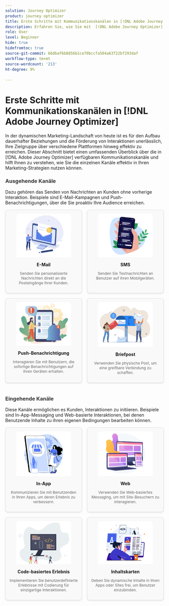 ```yaml
---
solution: Journey Optimizer
product: journey optimizer
title: Erste Schritte mit Kommunikationskanälen in [!DNL Adobe Journey Optimizer]
description: Erfahren Sie, wie Sie mit  [!DNL Adobe Journey Optimizer] -Kommunikationskanälen arbeiten.
role: User
level: Beginner
hide: true
hidefromtoc: true
source-git-commit: 66dbaf6b8856b1ce70bccfa504a63f22bf293daf
workflow-type: tm+mt
source-wordcount: '213'
ht-degree: 9%

---
```


# Erste Schritte mit Kommunikationskanälen in [!DNL Adobe Journey Optimizer]

In der dynamischen Marketing-Landschaft von heute ist es für den Aufbau dauerhafter Beziehungen und die Förderung von Interaktionen unerlässlich, Ihre Zielgruppe über verschiedene Plattformen hinweg effektiv zu erreichen. Dieser Abschnitt bietet einen umfassenden Überblick über die in [!DNL Adobe Journey Optimizer] verfügbaren Kommunikationskanäle und hilft Ihnen zu verstehen, wie Sie die einzelnen Kanäle effektiv in Ihren Marketing-Strategien nutzen können.

<!-- Outbound Channels Section -->
<div style="margin-bottom: 40px;">
    <h3 style="margin-bottom: 16px; color: #333;">Ausgehende Kanäle</h3>
    <p>Dazu gehören das Senden von Nachrichten an Kunden ohne vorherige Interaktion. Beispiele sind E-Mail-Kampagnen und Push-Benachrichtigungen, über die Sie proaktiv Ihre Audience erreichen.
</p>
    <div style="display: grid; grid-template-columns: repeat(auto-fit, minmax(160px, 1fr)); gap: 16px;">
        <!-- Card 1: Email -->
        <div style="border: 1px solid #e0e0e0; border-radius: 8px; padding: 12px; text-align: center; background-color: #f9f9f9; box-shadow: 0 2px 4px rgba(0,0,0,0.1);">
            <a href="../email/get-started-email.md"><img src="assets/do-not-localize/email.png" alt="E-Mail" style="width: 80%; border-radius: 8px 8px 0 0;"></a>
            <h4 style="margin: 12px 0 8px;">E-Mail</h4>
            <p style="font-size: 12px; color: #666;">Senden Sie personalisierte Nachrichten direkt an die Posteingänge Ihrer Kunden.</p>
        </div>
        <!-- Card 2: SMS -->
        <div style="border: 1px solid #e0e0e0; border-radius: 8px; padding: 12px; text-align: center; background-color: #f9f9f9; box-shadow: 0 2px 4px rgba(0,0,0,0.1);">
            <a href="../sms/get-started-sms.md"><img src="assets/do-not-localize/sms.png" alt="SMS" style="width: 80%; border-radius: 8px 8px 0 0;"></a>
            <h4 style="margin: 12px 0 8px;">SMS</h4>
            <p style="font-size: 12px; color: #666;">Senden Sie Textnachrichten an Benutzer auf ihren Mobilgeräten.</p>
        </div>
        <!-- Card 3: Push Notification -->
        <div style="border: 1px solid #e0e0e0; border-radius: 8px; padding: 12px; text-align: center; background-color: #f9f9f9; box-shadow: 0 2px 4px rgba(0,0,0,0.1);">
            <a href="../push/get-started-push.md"><img src="assets/do-not-localize/push.png" alt="Push-Benachrichtigung" style="width: 80%; border-radius: 8px 8px 0 0;"></a>
            <h4 style="margin: 12px 0 8px;">Push-Benachrichtigung</h4>
            <p style="font-size: 12px; color: #666;">Interagieren Sie mit Benutzern, die sofortige Benachrichtigungen auf ihren Geräten erhalten.</p>
        </div>
        <!-- Card 4: Direct Mail -->
        <div style="border: 1px solid #e0e0e0; border-radius: 8px; padding: 12px; text-align: center; background-color: #f9f9f9; box-shadow: 0 2px 4px rgba(0,0,0,0.1);">
            <a href="../direct-mail/get-started-direct-mail.md"><img src="assets/do-not-localize/direct-mail.jpg" alt="Briefpost" style="width: 80%; border-radius: 8px 8px 0 0;"></a>
            <h4 style="margin: 12px 0 8px;">Briefpost</h4>
            <p style="font-size: 12px; color: #666;">Verwenden Sie physische Post, um eine greifbare Verbindung zu schaffen.</p>
        </div>
    </div>
</div>

<!-- Inbound Channels Section -->
<div>
    <h3 style="margin-bottom: 16px; color: #333;">Eingehende Kanäle</h3>
    <p>Diese Kanäle ermöglichen es Kunden, Interaktionen zu initiieren. Beispiele sind In-App-Messaging und Web-basierte Interaktionen, bei denen Benutzende Inhalte zu ihren eigenen Bedingungen bearbeiten können.</p>
    <div style="display: grid; grid-template-columns: repeat(auto-fit, minmax(160px, 1fr)); gap: 16px;">
        <!-- Card 1: In-app -->
        <div style="border: 1px solid #e0e0e0; border-radius: 8px; padding: 12px; text-align: center; background-color: #f9f9f9; box-shadow: 0 2px 4px rgba(0,0,0,0.1);">
            <a href="../in-app/get-started-in-app.md"><img src="assets/do-not-localize/inapp.jpg" alt="In-App" style="width: 80%; border-radius: 8px 8px 0 0;"></a>
            <h4 style="margin: 12px 0 8px;">In-App</h4>
            <p style="font-size: 12px; color: #666;">Kommunizieren Sie mit Benutzenden in Ihren Apps, um deren Erlebnis zu verbessern.</p>
        </div>
        <!-- Card 2: Web -->
        <div style="border: 1px solid #e0e0e0; border-radius: 8px; padding: 12px; text-align: center; background-color: #f9f9f9; box-shadow: 0 2px 4px rgba(0,0,0,0.1);">
            <a href="../web/get-started-web.md"><img src="assets/do-not-localize/web.jpg" alt="Web" style="width: 80%; border-radius: 8px 8px 0 0;"></a>
            <h4 style="margin: 12px 0 8px;">Web</h4>
            <p style="font-size: 12px; color: #666;">Verwenden Sie Web-basiertes Messaging, um mit Site-Besuchern zu interagieren.</p>
        </div>
        <!-- Card 3: Code-based Experience -->
        <div style="border: 1px solid #e0e0e0; border-radius: 8px; padding: 12px; text-align: center; background-color: #f9f9f9; box-shadow: 0 2px 4px rgba(0,0,0,0.1);">
            <a href="../code-based/get-started-code-based.md"><img src="assets/do-not-localize/code.png" alt="Code-basiertes Erlebnis" style="width: 80%; border-radius: 8px 8px 0 0;"></a>
            <h4 style="margin: 12px 0 8px;">Code-basiertes Erlebnis</h4>
            <p style="font-size: 12px; color: #666;">Implementieren Sie benutzerdefinierte Erlebnisse mit Codierung für einzigartige Interaktionen.</p>
        </div>
        <!-- Card 4: Content Cards -->
        <div style="border: 1px solid #e0e0e0; border-radius: 8px; padding: 12px; text-align: center; background-color: #f9f9f9; box-shadow: 0 2px 4px rgba(0,0,0,0.1);">
            <a href="../content-card/get-started-content-card.md"><img src="assets/do-not-localize/cards.png" alt="Inhaltskarten" style="width: 80%; border-radius: 8px 8px 0 0;"></a>
            <h4 style="margin: 12px 0 8px;">Inhaltskarten</h4>
            <p style="font-size: 12px; color: #666;">Geben Sie dynamische Inhalte in Ihren Apps oder Sites frei, um Benutzer einzubinden.</p>
        </div>
    </div>
</div>